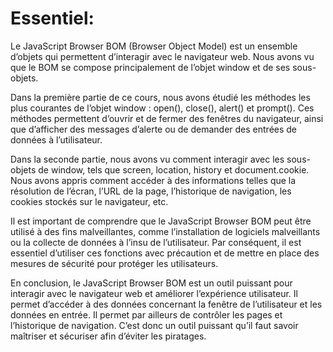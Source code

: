 # Essentiel:

Le JavaScript Browser BOM (Browser Object Model) est un ensemble d’objets qui permettent d’interagir avec le navigateur web. Nous avons vu que le BOM se compose principalement de l’objet window et de ses sous-objets.

Dans la première partie de ce cours, nous avons étudié les méthodes les plus courantes de l’objet window : open(), close(), alert() et prompt(). Ces méthodes permettent d’ouvrir et de fermer des fenêtres du navigateur, ainsi que d’afficher des messages d’alerte ou de demander des entrées de données à l’utilisateur.

Dans la seconde partie, nous avons vu comment interagir avec les sous-objets de window, tels que screen, location, history et document.cookie. Nous avons appris comment accéder à des informations telles que la résolution de l’écran, l’URL de la page, l’historique de navigation, les cookies stockés sur le navigateur, etc.

Il est important de comprendre que le JavaScript Browser BOM peut être utilisé à des fins malveillantes, comme l’installation de logiciels malveillants ou la collecte de données à l’insu de l’utilisateur. Par conséquent, il est essentiel d’utiliser ces fonctions avec précaution et de mettre en place des mesures de sécurité pour protéger les utilisateurs.

En conclusion, le JavaScript Browser BOM est un outil puissant pour interagir avec le navigateur web et améliorer l’expérience utilisateur. Il permet d’accéder à des données concernant la fenêtre de l’utilisateur et les données en entrée. Il permet par ailleurs de contrôler les pages et l’historique de navigation. C’est donc un outil puissant qu’il faut savoir maîtriser et sécuriser afin d’éviter les piratages.

